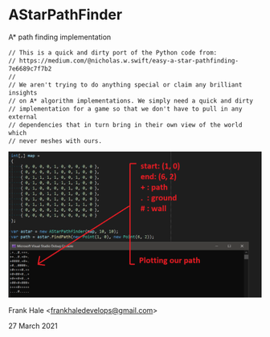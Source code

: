 # AStarPathFinder
A* path finding implementation

```
// This is a quick and dirty port of the Python code from:
// https://medium.com/@nicholas.w.swift/easy-a-star-pathfinding-7e6689c7f7b2
//
// We aren't trying to do anything special or claim any brilliant insights
// on A* algorithm implementations. We simply need a quick and dirty
// implementation for a game so that we don't have to pull in any external
// dependencies that in turn bring in their own view of the world which
// never meshes with ours.
```

![Sample](screenshots/sample.png)

Frank Hale &lt;frankhaledevelops@gmail.com&gt;

27 March 2021